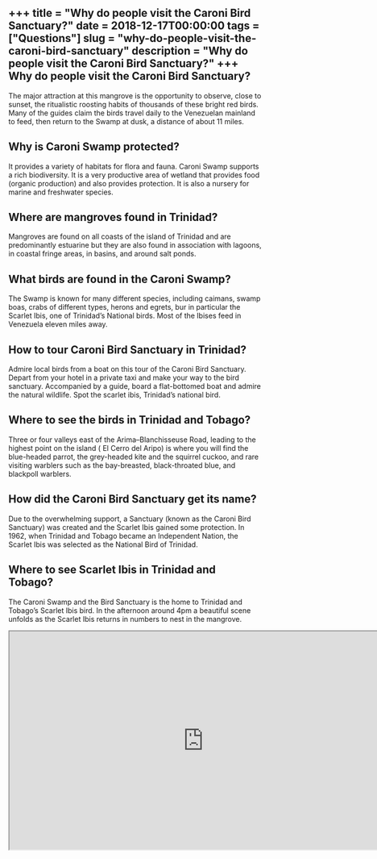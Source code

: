 +++
title = "Why do people visit the Caroni Bird Sanctuary?"
date = 2018-12-17T00:00:00
tags = ["Questions"]
slug = "why-do-people-visit-the-caroni-bird-sanctuary"
description = "Why do people visit the Caroni Bird Sanctuary?"
+++
Why do people visit the Caroni Bird Sanctuary?
----------------------------------------------

The major attraction at this mangrove is the opportunity to observe, close to sunset, the ritualistic roosting habits of thousands of these bright red birds. Many of the guides claim the birds travel daily to the Venezuelan mainland to feed, then return to the Swamp at dusk, a distance of about 11 miles.

Why is Caroni Swamp protected?
------------------------------

It provides a variety of habitats for flora and fauna. Caroni Swamp supports a rich biodiversity. It is a very productive area of wetland that provides food (organic production) and also provides protection. It is also a nursery for marine and freshwater species.

Where are mangroves found in Trinidad?
--------------------------------------

Mangroves are found on all coasts of the island of Trinidad and are predominantly estuarine but they are also found in association with lagoons, in coastal fringe areas, in basins, and around salt ponds.

What birds are found in the Caroni Swamp?
-----------------------------------------

The Swamp is known for many different species, including caimans, swamp boas, crabs of different types, herons and egrets, bur in particular the Scarlet Ibis, one of Trinidad’s National birds. Most of the Ibises feed in Venezuela eleven miles away.

How to tour Caroni Bird Sanctuary in Trinidad?
----------------------------------------------

Admire local birds from a boat on this tour of the Caroni Bird Sanctuary. Depart from your hotel in a private taxi and make your way to the bird sanctuary. Accompanied by a guide, board a flat-bottomed boat and admire the natural wildlife. Spot the scarlet ibis, Trinidad’s national bird.

Where to see the birds in Trinidad and Tobago?
----------------------------------------------

Three or four valleys east of the Arima–Blanchisseuse Road, leading to the highest point on the island ( El Cerro del Aripo) is where you will find the blue-headed parrot, the grey-headed kite and the squirrel cuckoo, and rare visiting warblers such as the bay-breasted, black-throated blue, and blackpoll warblers.

How did the Caroni Bird Sanctuary get its name?
-----------------------------------------------

Due to the overwhelming support, a Sanctuary (known as the Caroni Bird Sanctuary) was created and the Scarlet Ibis gained some protection. In 1962, when Trinidad and Tobago became an Independent Nation, the Scarlet Ibis was selected as the National Bird of Trinidad.

Where to see Scarlet Ibis in Trinidad and Tobago?
-------------------------------------------------

The Caroni Swamp and the Bird Sanctuary is the home to Trinidad and Tobago’s Scarlet Ibis bird. In the afternoon around 4pm a beautiful scene unfolds as the Scarlet Ibis returns in numbers to nest in the mangrove.

<iframe allow="accelerometer; autoplay; clipboard-write; encrypted-media; gyroscope; picture-in-picture" allowfullscreen="" class="__youtube_prefs__  epyt-is-override  no-lazyload" data-no-lazy="1" data-origheight="433" data-origwidth="770" data-skipgform_ajax_framebjll="" height="433" id="_ytid_17883" loading="lazy" src="https://www.youtube.com/embed/uslRCwTsW0A?enablejsapi=1&autoplay=0&cc_load_policy=0&cc_lang_pref=&iv_load_policy=1&loop=0&modestbranding=0&rel=1&fs=1&playsinline=0&autohide=2&theme=dark&color=red&controls=1&" title="YouTube player" width="770"></iframe>